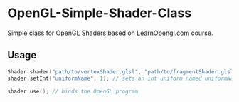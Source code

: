 # OpenGL-Simple-Shader-Class
Simple class for OpenGL Shaders based on [LearnOpengl.com](learnopengl.com) course.

## Usage
```cpp
Shader shader("path/to/vertexShader.glsl", "path/to/fragmentShader.glsl");
shader.setInt("uniformName", 1); // sets an int uniform named uniformName

shader.use(); // binds the OpenGL program
```

